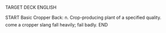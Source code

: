 TARGET DECK
ENGLISH

START
Basic
Cropper
Back: n. Crop-producing plant of a specified quality.  come a cropper slang fall heavily; fail badly.
END
